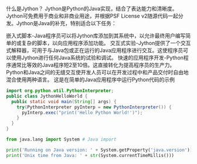 什么是Jython？
Jython是Python的Java实现，结合了表达能力和清晰度。Jython可免费用于商业和非商业用途，并根据PSF License v2随源代码一起分发。Jython是Java的补充，特别适合以下任务：

嵌入式脚本-Java程序员可以将Jython库添加到其系统中，以允许最终用户编写简单的或复杂的脚本，以向应用程序添加功能。
交互式实验-Jython提供了一个交互式解释器，可用于与Java包或正在运行的Java应用程序进行交互。这使程序员可以使用Jython进行任何Java系统的试验和调试。
快速的应用程序开发-Python程序通常比等效的Java程序短2至10倍。这直接转化为提高程序员的生产力。Python和Java之间的无缝交互使开发人员可以在开发过程中和产品交付时自由地混合使用两种语言。
这是在简单的Java应用程序中运行Python代码的示例

```java
import org.python.util.PythonInterpreter;
public class JythonHelloWorld {
  public static void main(String[] args) {
    try(PythonInterpreter pyInterp = new PythonInterpreter()) {
      pyInterp.exec("print('Hello Python World!')");
    }
  }
}
```
```python
from java.lang import System # Java import

print('Running on Java version: ' + System.getProperty('java.version'))
print('Unix time from Java: ' + str(System.currentTimeMillis()))

```





